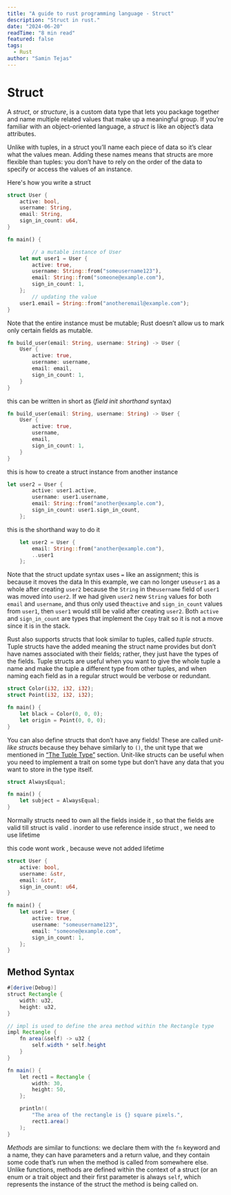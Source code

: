 ```yaml
---
title: "A guide to rust programming language - Struct"
description: "Struct in rust."
date: "2024-06-20"
readTime: "8 min read"
featured: false
tags:
  - Rust
author: "Samin Tejas"
---
```


# Struct

A *struct*, or *structure*, is a custom data type that lets you package together and name multiple related values that make up a meaningful group. If you’re familiar with an object-oriented language, a *struct* is like an object’s data attributes.

 Unlike with tuples, in a struct you’ll name each piece of data so it’s clear what the values mean. Adding these names means that structs are more flexible than tuples: you don’t have to rely on the order of the data to specify or access the values of an instance.

Here's how you write a struct

```rust
struct User {
    active: bool,
    username: String,
    email: String,
    sign_in_count: u64,
}
```

```rust
fn main() {

		// a mutable instance of User 
    let mut user1 = User {
        active: true,
        username: String::from("someusername123"),
        email: String::from("someone@example.com"),
        sign_in_count: 1,
    };
		// updating the value
    user1.email = String::from("anotheremail@example.com");
}
```

Note that the entire instance must be mutable; Rust doesn’t allow us to mark only certain fields as mutable.

```rust
fn build_user(email: String, username: String) -> User {
    User {
        active: true,
        username: username,
        email: email,
        sign_in_count: 1,
    }
}
```

this can be written in short as (*field init shorthand* syntax)

```rust
fn build_user(email: String, username: String) -> User {
    User {
        active: true,
        username,
        email,
        sign_in_count: 1,
    }
}
```

this is how to create a struct instance from another instance

```rust
let user2 = User {
        active: user1.active,
        username: user1.username,
        email: String::from("another@example.com"),
        sign_in_count: user1.sign_in_count,
    };
```

this is the shorthand way to do it 

```rust
    let user2 = User {
        email: String::from("another@example.com"),
        ..user1
    };
```

Note that the struct update syntax uses `=` like an assignment; this is because it moves the data In this example, we can no longer use`user1` as a whole after creating `user2` because the `String` in the`username` field of `user1` was moved into `user2`. If we had given `user2` new `String` values for both `email` and `username`, and thus only used the`active` and `sign_in_count` values from `user1`, then `user1` would still be valid after creating `user2`. Both `active` and `sign_in_count` are types that implement the `Copy` trait so it is not a move since it is in the stack.

Rust also supports structs that look similar to tuples, called *tuple structs*. Tuple structs have the added meaning the struct name provides but don’t have names associated with their fields; rather, they just have the types of the fields. Tuple structs are useful when you want to give the whole tuple a name and make the tuple a different type from other tuples, and when naming each field as in a regular struct would be verbose or redundant.

```rust
struct Color(i32, i32, i32);
struct Point(i32, i32, i32);

fn main() {
    let black = Color(0, 0, 0);
    let origin = Point(0, 0, 0);
}
```

You can also define structs that don’t have any fields! These are called *unit-like structs* because they behave similarly to `()`, the unit type that we mentioned in [“The Tuple Type”](https://doc.rust-lang.org/book/ch03-02-data-types.html#the-tuple-type) section. Unit-like structs can be useful when you need to implement a trait on some type but don’t have any data that you want to store in the type itself. 

```rust
struct AlwaysEqual;

fn main() {
    let subject = AlwaysEqual;
}
```

Normally structs need to own all the fields inside it , so that the fields are valid till struct is valid . inorder to use reference inside struct , we need to use lifetime 

this code wont work , because weve not added lifetime 

```rust
struct User {
    active: bool,
    username: &str,
    email: &str,
    sign_in_count: u64,
}

fn main() {
    let user1 = User {
        active: true,
        username: "someusername123",
        email: "someone@example.com",
        sign_in_count: 1,
    };
}
```

## **Method Syntax**

```java
#[derive(Debug)]
struct Rectangle {
    width: u32,
    height: u32,
}

// impl is used to define the area method within the Rectangle type
impl Rectangle {
    fn area(&self) -> u32 {
        self.width * self.height
    }
}

fn main() {
    let rect1 = Rectangle {
        width: 30,
        height: 50,
    };

    println!(
        "The area of the rectangle is {} square pixels.",
        rect1.area()
    );
}
```

*Methods* are similar to functions: we declare them with the `fn` keyword and a name, they can have parameters and a return value, and they contain some code that’s run when the method is called from somewhere else. Unlike functions, methods are defined within the context of a struct (or an  enum or a trait object and their first parameter is always `self`, which represents the instance of the struct the method is being called on.
